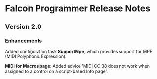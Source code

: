 # Falcon Programmer Release Notes

## Version 2.0

### Enhancements

Added configuration task **SupportMpe**, which provides support for MPE (MIDI Polyphonic Expression).

**MIDI for Macros page**: Added advice 'MIDI CC 38 does not work when assigned to a control on a script-based Info page'.
